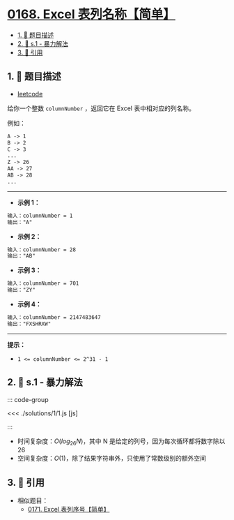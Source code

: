 # [0168. Excel 表列名称【简单】](https://github.com/tnotesjs/TNotes.leetcode/tree/main/notes/0168.%20Excel%20%E8%A1%A8%E5%88%97%E5%90%8D%E7%A7%B0%E3%80%90%E7%AE%80%E5%8D%95%E3%80%91)

<!-- region:toc -->

- [1. 📝 题目描述](#1--题目描述)
- [2. 🎯 s.1 - 暴力解法](#2--s1---暴力解法)
- [3. 🔗 引用](#3--引用)

<!-- endregion:toc -->

## 1. 📝 题目描述

- [leetcode](https://leetcode.cn/problems/excel-sheet-column-title/)

给你一个整数 `columnNumber` ，返回它在 Excel 表中相对应的列名称。

例如：

```txt
A -> 1
B -> 2
C -> 3
...
Z -> 26
AA -> 27
AB -> 28
...
```

---

- **示例 1：**

```txt
输入：columnNumber = 1
输出："A"
```

- **示例 2：**

```txt
输入：columnNumber = 28
输出："AB"
```

- **示例 3：**

```txt
输入：columnNumber = 701
输出："ZY"
```

- **示例 4：**

```txt
输入：columnNumber = 2147483647
输出："FXSHRXW"
```

---

**提示：**

- `1 <= columnNumber <= 2^31 - 1`

## 2. 🎯 s.1 - 暴力解法

::: code-group

<<< ./solutions/1/1.js [js]

:::

- 时间复杂度：$O(log_{26}N)$，其中 N 是给定的列号，因为每次循环都将数字除以 26
- 空间复杂度：$O(1)$，除了结果字符串外，只使用了常数级别的额外空间

## 3. 🔗 引用

- 相似题目：
  - [0171. Excel 表列序号【简单】][1]

[1]: /TNotes.leetcode/notes/0171.%20Excel%20表列序号【简单】/README.md
